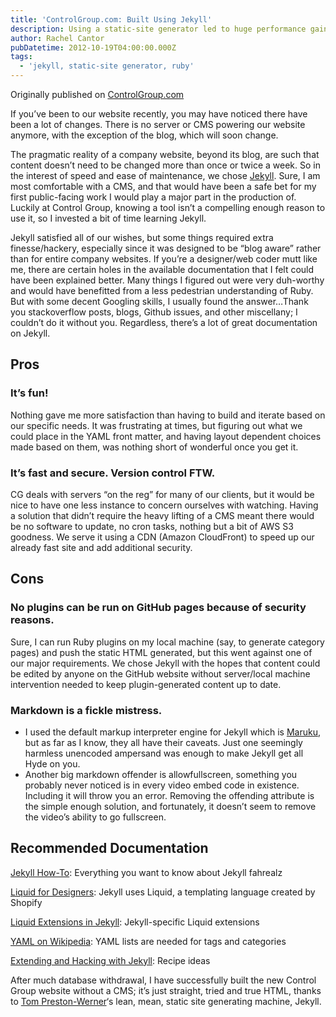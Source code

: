 ```yaml
---
title: 'ControlGroup.com: Built Using Jekyll'
description: Using a static-site generator led to huge performance gains
author: Rachel Cantor
pubDatetime: 2012-10-19T04:00:00.000Z
tags:
  - 'jekyll, static-site generator, ruby'
---
```


Originally published on [ControlGroup.com](https://web.archive.org/web/20121023054417/http://blog.controlgroup.com/2012/10/19/controlgroup-com-built-using-jekyll/)

If you’ve been to our website recently, you may have noticed there have been a lot of changes. There is no server or CMS powering our website anymore, with the exception of the blog, which will soon change.

The pragmatic reality of a company website, beyond its blog, are such that content doesn’t need to be changed more than once or twice a week. So in the interest of speed and ease of maintenance, we chose [Jekyll](https://web.archive.org/web/20121023030250/http://github.com/mojombo/jekyll). Sure, I am most comfortable with a CMS, and that would have been a safe bet for my first public-facing work I would play a major part in the production of. Luckily at Control Group, knowing a tool isn’t a compelling enough reason to use it, so I invested a bit of time learning Jekyll.

Jekyll satisfied all of our wishes, but some things required extra finesse/hackery, especially since it was designed to be “blog aware” rather than for entire company websites. If you’re a designer/web coder mutt like me, there are certain holes in the available documentation that I felt could have been explained better. Many things I figured out were very duh-worthy and would have benefitted from a less pedestrian understanding of Ruby. But with some decent Googling skills, I usually found the answer…Thank you stackoverflow posts, blogs, Github issues, and other miscellany; I couldn’t do it without you. Regardless, there’s a lot of great documentation on Jekyll.

## Pros

### It’s fun!

Nothing gave me more satisfaction than having to build and iterate based on our specific needs. It was frustrating at times, but figuring out what we could place in the YAML front matter, and having layout dependent choices made based on them, was nothing short of wonderful once you get it.

### It’s fast and secure. Version control FTW.

CG deals with servers “on the reg” for many of our clients, but it would be nice to have one less instance to concern ourselves with watching. Having a solution that didn’t require the heavy lifting of a CMS meant there would be no software to update, no cron tasks, nothing but a bit of AWS S3 goodness. We serve it using a CDN (Amazon CloudFront) to speed up our already fast site and add additional security.

## Cons

### No plugins can be run on GitHub pages because of security reasons.

Sure, I can run Ruby plugins on my local machine (say, to generate category pages) and push the static HTML generated, but this went against one of our major requirements. We chose Jekyll with the hopes that content could be edited by anyone on the GitHub website without server/local machine intervention needed to keep plugin-generated content up to date.

### Markdown is a fickle mistress.

* I used the default markup interpreter engine for Jekyll which is [Maruku](https://web.archive.org/web/20121023030250/http://maruku.rubyforge.org/), but as far as I know, they all have their caveats. Just one seemingly harmless unencoded ampersand was enough to make Jekyll get all Hyde on you.
* Another big markdown offender is allowfullscreen, something you probably never noticed is in every video embed code in existence. Including it will throw you an error. Removing the offending attribute is the simple enough solution, and fortunately, it doesn’t seem to remove the video’s ability to go fullscreen.

## Recommended Documentation

[Jekyll How-To](https://web.archive.org/web/20121023030250/http://jekyllbootstrap.com/lessons/jekyll-introduction.html): Everything you want to know about Jekyll fahrealz

[Liquid for Designers](https://web.archive.org/web/20121023030250/https://github.com/Shopify/liquid/wiki/Liquid-for-Designers): Jekyll uses Liquid, a templating language created by Shopify

[Liquid Extensions in Jekyll](https://web.archive.org/web/20121023030250/http://github.com/mojombo/jekyll/wiki/Liquid-Extensions): Jekyll-specific Liquid extensions

[YAML on Wikipedia](https://web.archive.org/web/20121023030250/http://en.wikipedia.org/wiki/YAML): YAML lists are needed for tags and categories

[Extending and Hacking with Jekyll](https://web.archive.org/web/20121023030250/https://github.com/mojombo/jekyll/wiki/Extending-and-Hacking-on-Jekyll): Recipe ideas

After much database withdrawal, I have successfully built the new Control Group website without a CMS; it’s just straight, tried and true HTML, thanks to [Tom Preston-Werner](https://web.archive.org/web/20121023030250/http://tom.preston-werner.com/2008/11/17/blogging-like-a-hacker.html)‘s lean, mean, static site generating machine, Jekyll.
